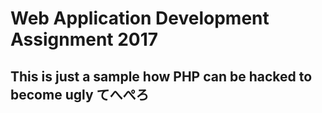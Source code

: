 # Web Application Development Assignment 2017

## This is just a sample how PHP can be hacked to become ugly てへぺろ
